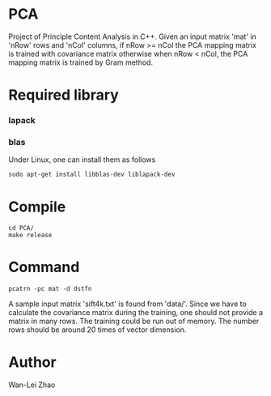 # PCA
Project of Principle Content Analysis in C++. Given an input matrix 'mat' in 'nRow' rows and 'nCol' columns,  if nRow >= nCol the PCA mapping matrix is trained with covariance matrix otherwise when nRow < nCol, the PCA mapping matrix is trained by Gram method.

# Required library 
### lapack
### blas
Under Linux, one can install them as follows

```
sudo apt-get install libblas-dev liblapack-dev
```

# Compile
``` 
cd PCA/
make release
```

# Command
```
pcatrn -pc mat -d dstfn
```

A sample input matrix 'sift4k.txt' is found from 'data/'. Since we have to calculate the covariance matrix during the training, one should not provide a matrix in many rows. The training could be run out of memory. The number rows should be around 20 times of vector dimension. 

# Author
Wan-Lei Zhao

